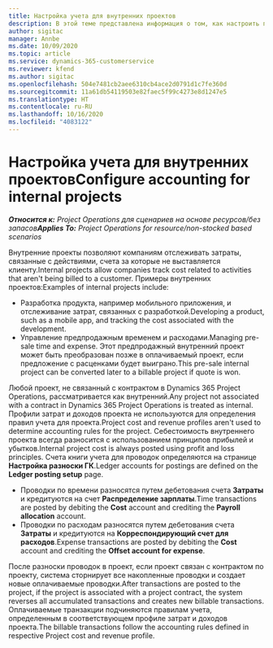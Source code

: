 ```yaml
---
title: Настройка учета для внутренних проектов
description: В этой теме представлена информация о том, как настроить практику учета для внутренних проектов в Project Operations.
author: sigitac
manager: Annbe
ms.date: 10/09/2020
ms.topic: article
ms.service: dynamics-365-customerservice
ms.reviewer: kfend
ms.author: sigitac
ms.openlocfilehash: 504e7481cb2aee6310cb4ace2d0791d1c7fe360d
ms.sourcegitcommit: 11a61db54119503e82faec5f99c4273e8d1247e5
ms.translationtype: HT
ms.contentlocale: ru-RU
ms.lasthandoff: 10/16/2020
ms.locfileid: "4083122"
---
```

# <a name="configure-accounting-for-internal-projects"></a><span data-ttu-id="089c4-103">Настройка учета для внутренних проектов</span><span class="sxs-lookup"><span data-stu-id="089c4-103">Configure accounting for internal projects</span></span>

<span data-ttu-id="089c4-104">_**Относится к:** Project Operations для сценариев на основе ресурсов/без запасов_</span><span class="sxs-lookup"><span data-stu-id="089c4-104">_**Applies To:** Project Operations for resource/non-stocked based scenarios_</span></span>

<span data-ttu-id="089c4-105">Внутренние проекты позволяют компаниям отслеживать затраты, связанные с действиями, счета за которые не выставляется клиенту.</span><span class="sxs-lookup"><span data-stu-id="089c4-105">Internal projects allow companies track cost related to activities that aren't being billed to a customer.</span></span> <span data-ttu-id="089c4-106">Примеры внутренних проектов:</span><span class="sxs-lookup"><span data-stu-id="089c4-106">Examples of internal projects include:</span></span>

- <span data-ttu-id="089c4-107">Разработка продукта, например мобильного приложения, и отслеживание затрат, связанных с разработкой.</span><span class="sxs-lookup"><span data-stu-id="089c4-107">Developing a product, such as a mobile app, and tracking the cost associated with the development.</span></span>
- <span data-ttu-id="089c4-108">Управление предпродажным временем и расходами.</span><span class="sxs-lookup"><span data-stu-id="089c4-108">Managing pre-sale time and expense.</span></span> <span data-ttu-id="089c4-109">Этот предпродажный внутренний проект может быть преобразован позже в оплачиваемый проект, если предложение с расценками будет выиграно.</span><span class="sxs-lookup"><span data-stu-id="089c4-109">This pre-sale internal project can be converted later to a billable project if quote is won.</span></span>

<span data-ttu-id="089c4-110">Любой проект, не связанный с контрактом в Dynamics 365 Project Operations, рассматривается как внутренний.</span><span class="sxs-lookup"><span data-stu-id="089c4-110">Any project not associated with a contract in Dynamics 365 Project Operations is treated as internal.</span></span> <span data-ttu-id="089c4-111">Профили затрат и доходов проекта не используются для определения правил учета для проекта.</span><span class="sxs-lookup"><span data-stu-id="089c4-111">Project cost and revenue profiles aren't used to determine accounting rules for the project.</span></span> <span data-ttu-id="089c4-112">Себестоимость внутреннего проекта всегда разносится с использованием принципов прибылей и убытков.</span><span class="sxs-lookup"><span data-stu-id="089c4-112">Internal project cost is always posted using profit and loss principles.</span></span> <span data-ttu-id="089c4-113">Счета книги учета для проводок определяются на странице **Настройка разноски ГК**.</span><span class="sxs-lookup"><span data-stu-id="089c4-113">Ledger accounts for postings are defined on the **Ledger posting setup** page.</span></span>

- <span data-ttu-id="089c4-114">Проводки по времени разносятся путем дебетования счета **Затраты** и кредитуются на счет **Распределение зарплаты**.</span><span class="sxs-lookup"><span data-stu-id="089c4-114">Time transactions are posted by debiting the **Cost** account and crediting the **Payroll allocation** account.</span></span>
- <span data-ttu-id="089c4-115">Проводки по расходам разносятся путем дебетования счета **Затраты** и кредитуются на **Корреспондирующий счет для расходов**.</span><span class="sxs-lookup"><span data-stu-id="089c4-115">Expense transactions are posted by debiting the **Cost** account and crediting the **Offset account for expense**.</span></span>

<span data-ttu-id="089c4-116">После разноски проводок в проект, если проект связан с контрактом по проекту, система сторнирует все накопленные проводки и создает новые оплачиваемые проводки.</span><span class="sxs-lookup"><span data-stu-id="089c4-116">After transactions are posted to the project, if the project is associated with a project contract, the system reverses all accumulated transactions and creates new billable transactions.</span></span> <span data-ttu-id="089c4-117">Оплачиваемые транзакции подчиняются правилам учета, определенным в соответствующем профиле затрат и доходов проекта.</span><span class="sxs-lookup"><span data-stu-id="089c4-117">The billable transactions follow the accounting rules defined in respective Project cost and revenue profile.</span></span>


